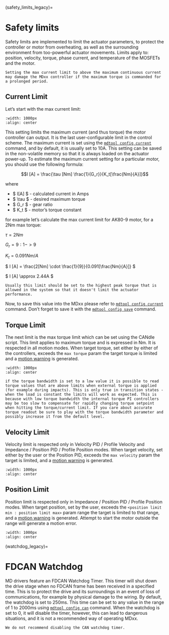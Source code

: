 (safety_limits_legacy)=
# Safety limits

Safety limits are implemented to limit the actuator parameters, to protect the controller or motor from overheating, as well as the surrounding environment from too-powerful actuator movements. Limits apply to: position, velocity, torque, phase current, and temperature of the MOSFETs and the motor.

```{warning}
Setting the max current limit to above the maximum continuous current may damage the MDxx controller if the maximum torque is commanded for a prolonged period.
```

## Current Limit
Let’s start with the max current limit:

```{figure} ./images/current_limit.png
:width: 1000px
:align: center
```

This setting limits the maximum current (and thus torque) the motor controller can output. It is the last user-configurable limit in the control scheme. The maximum current is set using the [`mdtool config current`](mdtool_config_current_legacy) command, and by default, it is usually set to 10A. This setting can be saved in the non-volatile memory so that it is always loaded on the actuator power-up. To estimate the maximum current setting for a particular motor, you should use the following formula:

$$I [A] = \frac{\tau [Nm] \frac{1}{G_r}}{K_t[\frac{Nm}{A}]}$$

where 
* $ I[A] $ - calculated current in Amps
* $ \tau $ - desired maximum torque
* $ G_r $ - gear ratio
* $ K_t $ - motor’s torque constant

for example let’s calculate the max current limit for AK80-9 motor, for a 2Nm max torque:

$\tau = 2 Nm$

$G_r = 9:1 -> 9$

$K_t = 0.091 Nm/A$

$ I [A] = \frac{2[Nm] \cdot \frac{1}{9}}{0.091[\frac{Nm}{A}]} $

$ I [A] \approx  2.44A $

```{note}
Usually this limit should be set to the highest peak torque that is allowed in the system so that it doesn't limit the actuator performance.
```

Now, to save this value into the MDxx please refer to [`mdtool config current`](mdtool_config_current_legacy) command. Don’t forget to save it with the [`mdtool config save`](mdtool_config_save_legacy) command. 

## Torque Limit

The next limit is the max torque limit which can be set using the CANdle script. This limit applies to maximum torque and is expressed in Nm. It is respected in all motion modes. When target torque, set either by either of the controllers, exceeds the `max torque` param the target torque is limited and a [motion warning](motion_status_legacy) is generated. 

```{figure} ./images/torque_limit.png
:width: 1000px
:align: center
```

```{note}
if the torque bandwidth is set to a low value it is possible to read torque values that are above limits when external torque is applied (for example during impacts). This is only true in transition states - when the load is constant the limits will work as expected. This is because with low torque bandwidth the internal torque PI controllers may be too slow to compensate for rapidly changing torque setpoint when hitting the torque/current limit. If you care about accurate torque readout be sure to play with the torque bandwidth parameter and possibly increase it from the default level. 
```

## Velocity Limit

Velocity limit is respected only in Velocity PID / Profile Velocity and Impedance / Position PID / Profile Position modes. When target velocity, set either by the user or the Position PID, exceeds the `max velocity` param the target is limited, and a [motion warning](motion_status_legacy) is generated. 

```{figure} ./images/velocity_limit.png
:width: 1000px
:align: center
```

## Position Limit

Position limit is respected only in Impedance / Position PID / Profile Position modes. When target position, set by the user, exceeds the `<position limit min : position limit max>` param range the target is limited to that range, and a [motion warning](motion_status_legacy) is generated. Attempt to start the motor outside the range will generate a motion error. 

```{figure} ./images/position_limit.png
:width: 1000px
:align: center
```

(watchdog_legacy)=
# FDCAN Watchdog

MD drivers feature an FDCAN Watchdog Timer. This timer will shut down the drive stage when no FDCAN frame has been received in a specified time. This is to protect the drive and its surroundings in an event of loss of communications, for example by physical damage to the wiring. By default, the watchdog is set to 250ms. This time can be set to any value in the range of 1 to 2000ms using [`mdtool config can`](mdtool_config_can_legacy) command. When the watchdog is set to 0, it will disable the timer, however, this can lead to dangerous situations, and it is not a recommended way of operating MDxx. 

```{warning}
We do not recommend disabling the CAN watchdog timer.
```